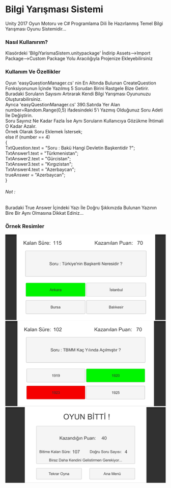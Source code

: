 # Bilgi Yarışması Sistemi 

Unity 2017 Oyun Motoru ve C# Programlama Dili İle Hazırlanmış Temel Bilgi Yarışması Oyunu Sistemidir...

### Nasıl Kullanırım?

Klasördeki 'BilgiYarismaSistem.unitypackage' İndirip Assets-->Import Package-->Custom Package Yolu Aracılığıyla Projenize Ekleyebilirsiniz

### Kullanım Ve Özellikler

Oyun 'easyQuestionManager.cs' nin En Altında Bulunan CreateQuestion Fonksiyonunun İçinde Yazılmış 5 Sorudan Birini Rastgele Bize Getirir. <br /> Buradaki Soruların Sayısını Artırarak Kendi Bilgi Yarışması Oyununuzu Oluşturabilirsiniz. <br />
Ayrıca 'easyQuestionManager.cs' 390.Satırda Yer Alan number=Random.Range(0,5) ifadesindeki 5'i Yazmış Olduğunuz Soru Adeti İle Değiştirin. <br />
Soru Sayınız Ne Kadar Fazla İse Aynı Soruların Kullanıcıya Gözükme İhtimali O Kadar Azalır.
<br />
Örnek Olarak Soru Eklemek İstersek;<br />
else if (number == 4)<br />
        {<br />
            TxtQuestion.text = "Soru : Bakü Hangi Devletin Başkentidir ?";<br />
            TxtAnswer1.text = "Türkmenistan";<br />
            TxtAnswer2.text = "Gürcistan";<br />
            TxtAnswer3.text = "Kırgızistan";<br />
            TxtAnswer4.text = "Azerbaycan";<br />
            trueAnswer = "Azerbaycan";<br />
        }<br />
###### Not : 
Buradaki True Answer İçindeki Yazı İle Doğru Şıkkınızda Bulunan Yazının Bire Bir Aynı Olmasına Dikkat Ediniz...

### Örnek Resimler

![Resim1](https://github.com/berkekurnaz/UnityEngineExamples-/blob/master/BilgiYarismasiSistemi/Images/git1.png)
![Resim2](https://github.com/berkekurnaz/UnityEngineExamples-/blob/master/BilgiYarismasiSistemi/Images/git2.png)
![Resim3](https://github.com/berkekurnaz/UnityEngineExamples-/blob/master/BilgiYarismasiSistemi/Images/git3.png)
